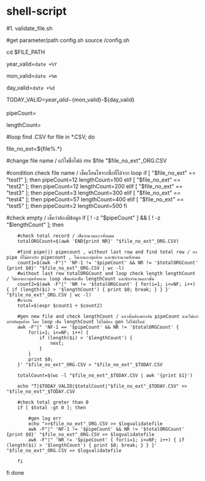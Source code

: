 # shell-script
#1. validate_file.sh

#get parameter/path config.sh
source /config.sh

cd $FILE_PATH

year_valid=`date +%Y`

mon_valid=`date +%m`

day_valid=`date +%d`

TODAY_VALID=${year_valid}-${mon_valid}-${day_valid}

pipeCount=

lengthCount=

#loop find .CSV
for file in *.CSV; do

file_no_ext=${file%.*}

#change file name / แก้ไขชื่อไฟล์
mv $file "$file_no_ext"_ORG.CSV

#condition check file name / เช็คเงื่อนไขจากชื่อที่ได้จาก loop
if [ "$file_no_ext" == "test1" ]; then
    pipeCount=12
    lengthCount=100
elif [ "$file_no_ext" == "test2" ]; then
    pipeCount=12
    lengthCount=200
elif [ "$file_no_ext" == "test3" ]; then
    pipeCount=3
    lengthCount=300
elif [ "$file_no_ext" == "test4" ]; then
    pipeCount=57
    lengthCount=400
elif [ "$file_no_ext" == "test5" ]; then
    pipeCount=2
    lengthCount=500
fi

#check empty / เช็คว่าต้องมีข้อมูล 
if [ ! -z "$pipeCount" ] && [ ! -z "$lengthCount" ]; then
   
        #check total record / เช็คจำนวนแถวทั้งหมด
        totalORGCount=$(awk 'END{print NR}' "$file_no_ext"_ORG.CSV)

        #find pipe(|) pipecount , without last row and find total row / หา pipe ที่ไม่่ตรงกับ pipecount , ไม่เอาแถวสุดท้าย และนับจำนวนทั้งหมด
        count1=$(awk -F"|" 'NF-1 != '$pipeCount' && NR != '$totalORGCount' {print $0}' "$file_no_ext"_ORG.CSV | wc -l)
        #without last row totalORGCount and loop check length lengthCount / ไม่เอาแถวสุดท้ายและ loop เช็คแต่ละฟิล lengthCount และนับจำนวนแถวนั้น
        count2=$(awk -F"|" 'NR != '$totalORGCount' { for(i=1; i<=NF; i++) { if (length($i) > '$lengthCount') { print $0; break; } } }' "$file_no_ext"_ORG.CSV | wc -l)
        #บวกกัน
        total=$(expr $count1 + $count2)

        #gen new file and check lengthCount / แถวนั้นต้องตรงกัน pipeCount และไม่เอาบรรทัดสุดท้าย โดย loop เช็ค lengthCount ให้ไม่ต้อง gen ใส่ไฟล์ใหม่
        awk -F"|" 'NF-1 == '$pipeCount' && NR != '$totalORGCount' {
            for(i=1; i<=NF; i++) {
                if (length($i) > '$lengthCount') {
                    next;
                }
            }
            print $0;
        }' "$file_no_ext"_ORG.CSV > "$file_no_ext"_$TODAY.CSV

        totalCount=$(wc -l "$file_no_ext"_$TODAY.CSV | awk '{print $1}')

        echo "T|$TODAY_VALID|$totalCount|"$file_no_ext"_$TODAY.CSV" >> "$file_no_ext"_$TODAY.CSV

        #check total greter than 0
        if [ $total -gt 0 ]; then

            #gen log err
            echo ">>$file_no_ext"_ORG.CSV >> $logvalidatefile
            awk -F"|" 'NF-1 != '$pipeCount' && NR != '$totalORGCount' {print $0}' "$file_no_ext"_ORG.CSV >> $logvalidatefile
            awk -F"|" 'NR != '$pipeCount' { for(i=1; i<=NF; i++) { if (length($i) > '$lengthCount') { print $0; break; } } }' "$file_no_ext"_ORG.CSV >> $logvalidatefile

        fi
fi
done
